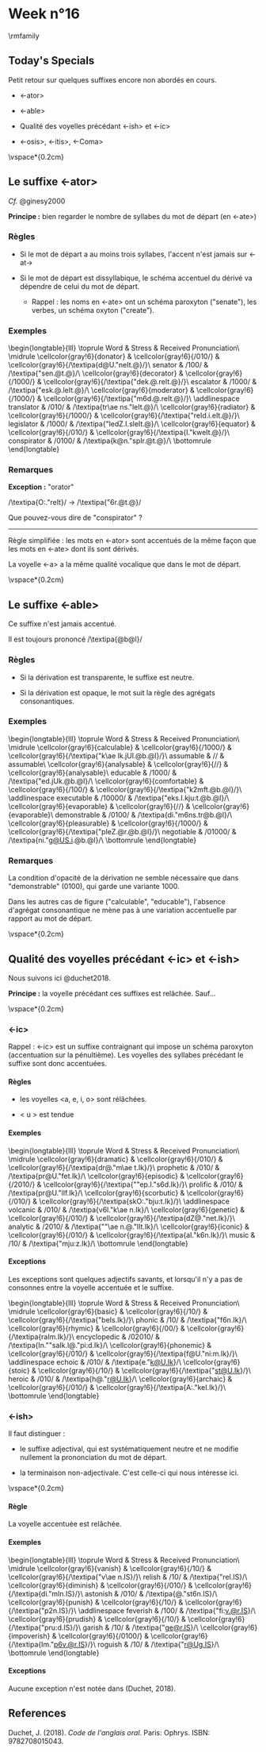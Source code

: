 # Week n°16




\rmfamily

## Today's Specials

Petit retour sur quelques suffixes encore non abordés en cours.

* <-ator> 

* <-able> 

* Qualité des voyelles précédant <-ish> et <-ic>

* <-osis>,  <-itis>, <-Coma>


\vspace*{0.2cm}

 
## Le suffixe <-ator>

*Cf.* @ginesy2000

**Principe :** bien regarder le nombre de syllabes du mot de départ (en <-ate>) 

### Règles

* Si le mot de départ a au moins trois syllabes, l'accent n'est jamais sur <-at->

* Si le mot de départ est dissyllabique, le schéma accentuel du dérivé va dépendre de celui du mot de départ.


  - Rappel : les noms en <-ate> ont un schéma paroxyton ("senate"), les verbes, un schéma oxyton ("create").

### Exemples


\begin{longtable}{lll}
\toprule
Word & Stress & Received Pronunciation\\
\midrule
\cellcolor{gray!6}{donator} & \cellcolor{gray!6}{/010/} & \cellcolor{gray!6}{/\textipa{d@U."neIt.@}/}\\
senator & /100/ & /\textipa{"sen.@t.@}/\\
\cellcolor{gray!6}{decorator} & \cellcolor{gray!6}{/1000/} & \cellcolor{gray!6}{/\textipa{"dek.@.reIt.@}/}\\
escalator & /1000/ & /\textipa{"esk.@.leIt.@}/\\
\cellcolor{gray!6}{moderator} & \cellcolor{gray!6}{/1000/} & \cellcolor{gray!6}{/\textipa{"m6d.@.reIt.@}/}\\
\addlinespace
translator & /010/ & /\textipa{tr\ae ns."leIt.@}/\\
\cellcolor{gray!6}{radiator} & \cellcolor{gray!6}{/1000/} & \cellcolor{gray!6}{/\textipa{"reId.i.eIt.@}/}\\
legislator & /1000/ & /\textipa{"ledZ.I.sleIt.@}/\\
\cellcolor{gray!6}{equator} & \cellcolor{gray!6}{/010/} & \cellcolor{gray!6}{/\textipa{I."kweIt.@}/}\\
conspirator & /0100/ & /\textipa{k@n."spIr.@t.@}/\\
\bottomrule
\end{longtable}

### Remarques

**Exception :** "orator"



 /\textipa{O:."reIt}/  $\rightarrow$ /\textipa{"6r.@t.@}/


Que pouvez-vous dire de "conspirator" ?


***

Règle simplifiée : les mots en <-ator> sont accentués de la même façon que les mots en <-ate> dont ils sont dérivés.

La voyelle <-a> a la même qualité vocalique que dans le mot de départ.

\vspace*{0.2cm}

 
## Le suffixe <-able>

Ce suffixe n'est jamais accentué.

Il est toujours prononcé /\textipa{@b@l}/

### Règles


* Si la dérivation est transparente, le suffixe est neutre.

* Si la dérivation est opaque, le mot suit la règle des agrégats consonantiques.


### Exemples


\begin{longtable}{lll}
\toprule
Word & Stress & Received Pronunciation\\
\midrule
\cellcolor{gray!6}{calculable} & \cellcolor{gray!6}{/1000/} & \cellcolor{gray!6}{/\textipa{"k\ae lk.jUl.@b.@l}/}\\
assumable & // & assumable\\
\cellcolor{gray!6}{analysable} & \cellcolor{gray!6}{//} & \cellcolor{gray!6}{analysable}\\
educable & /1000/ & /\textipa{"ed.jUk.@b.@l}/\\
\cellcolor{gray!6}{comfortable} & \cellcolor{gray!6}{/100/} & \cellcolor{gray!6}{/\textipa{"k2mft.@b.@l}/}\\
\addlinespace
executable & /10000/ & /\textipa{"eks.I.kju:t.@b.@l}/\\
\cellcolor{gray!6}{evaporable} & \cellcolor{gray!6}{//} & \cellcolor{gray!6}{evaporable}\\
demonstrable & /0100/ & /\textipa{di."m6ns.tr@b.@l}/\\
\cellcolor{gray!6}{pleasurable} & \cellcolor{gray!6}{/1000/} & \cellcolor{gray!6}{/\textipa{"pleZ.@r.@b.@l}/}\\
negotiable & /01000/ & /\textipa{ni."g@US.i.@b.@l}/\\
\bottomrule
\end{longtable}

### Remarques

La condition d'opacité de la dérivation ne semble nécessaire que dans "demonstrable" (0100), qui garde une variante 1000. 

Dans les autres cas de figure ("calculable", "educable"), l'absence d'agrégat consonantique ne mène pas à une variation accentuelle par rapport au mot de départ.


\vspace*{0.2cm}

## Qualité des voyelles précédant <-ic> et <-ish>

Nous suivons ici @duchet2018.

**Principe :** la voyelle précédant ces suffixes est relâchée. Sauf...


\vspace*{0.2cm}

 
### <-ic>

Rappel : <-ic> est un suffixe contraignant qui impose un schéma paroxyton (accentuation sur la pénultième). Les voyelles des syllabes précédant le suffixe sont donc accentuées.

#### Règles

* les voyelles  <a, e, i, o> sont rélâchées.

* < u > est tendue


#### Exemples


\begin{longtable}{lll}
\toprule
Word & Stress & Received Pronunciation\\
\midrule
\cellcolor{gray!6}{dramatic} & \cellcolor{gray!6}{/010/} & \cellcolor{gray!6}{/\textipa{dr@."m\ae t.Ik}/}\\
prophetic & /010/ & /\textipa{pr@U."fet.Ik}/\\
\cellcolor{gray!6}{episodic} & \cellcolor{gray!6}{/2010/} & \cellcolor{gray!6}{/\textipa{""ep.I."s6d.Ik}/}\\
prolific & /010/ & /\textipa{pr@U."lIf.Ik}/\\
\cellcolor{gray!6}{scorbutic} & \cellcolor{gray!6}{/010/} & \cellcolor{gray!6}{/\textipa{skO:."bju:t.Ik}/}\\
\addlinespace
volcanic & /010/ & /\textipa{v6l."k\ae n.Ik}/\\
\cellcolor{gray!6}{genetic} & \cellcolor{gray!6}{/010/} & \cellcolor{gray!6}{/\textipa{dZ@."net.Ik}/}\\
analytic & /2010/ & /\textipa{""\ae n.@."lIt.Ik}/\\
\cellcolor{gray!6}{iconic} & \cellcolor{gray!6}{/010/} & \cellcolor{gray!6}{/\textipa{aI."k6n.Ik}/}\\
music & /10/ & /\textipa{"mju:z.Ik}/\\
\bottomrule
\end{longtable}

#### Exceptions

Les exceptions sont quelques adjectifs savants, et lorsqu'il n'y a pas de consonnes entre la voyelle accentuée et le suffixe.



\begin{longtable}{lll}
\toprule
Word & Stress & Received Pronunciation\\
\midrule
\cellcolor{gray!6}{basic} & \cellcolor{gray!6}{/10/} & \cellcolor{gray!6}{/\textipa{"beIs.Ik}/}\\
phonic & /10/ & /\textipa{"f6n.Ik}/\\
\cellcolor{gray!6}{rhymic} & \cellcolor{gray!6}{/00/} & \cellcolor{gray!6}{/\textipa{raIm.Ik}/}\\
encyclopedic & /02010/ & /\textipa{In.""saIk.l@."pi:d.Ik}/\\
\cellcolor{gray!6}{phonemic} & \cellcolor{gray!6}{/010/} & \cellcolor{gray!6}{/\textipa{f@U."ni:m.Ik}/}\\
\addlinespace
echoic & /010/ & /\textipa{e."k@U.Ik}/\\
\cellcolor{gray!6}{stoic} & \cellcolor{gray!6}{/10/} & \cellcolor{gray!6}{/\textipa{"st@U.Ik}/}\\
heroic & /010/ & /\textipa{h@."r@U.Ik}/\\
\cellcolor{gray!6}{archaic} & \cellcolor{gray!6}{/010/} & \cellcolor{gray!6}{/\textipa{A:."keI.Ik}/}\\
\bottomrule
\end{longtable}

### <-ish>

Il faut distinguer :

* le suffixe adjectival, qui est systématiquement neutre et ne modifie nullement la prononciation du mot de départ.

* la terminaison non-adjectivale. C'est celle-ci qui nous intéresse ici.


\vspace*{0.2cm}

#### Règle

La voyelle accentuée est relâchée.
 
#### Exemples


\begin{longtable}{lll}
\toprule
Word & Stress & Received Pronunciation\\
\midrule
\cellcolor{gray!6}{vanish} & \cellcolor{gray!6}{/10/} & \cellcolor{gray!6}{/\textipa{"v\ae n.IS}/}\\
relish & /10/ & /\textipa{"rel.IS}/\\
\cellcolor{gray!6}{diminish} & \cellcolor{gray!6}{/010/} & \cellcolor{gray!6}{/\textipa{di."mIn.IS}/}\\
astonish & /010/ & /\textipa{@."st6n.IS}/\\
\cellcolor{gray!6}{punish} & \cellcolor{gray!6}{/10/} & \cellcolor{gray!6}{/\textipa{"p2n.IS}/}\\
\addlinespace
feverish & /100/ & /\textipa{"fi:v.@r.IS}/\\
\cellcolor{gray!6}{prudish} & \cellcolor{gray!6}{/10/} & \cellcolor{gray!6}{/\textipa{"pru:d.IS}/}\\
garish & /10/ & /\textipa{"ge@r.IS}/\\
\cellcolor{gray!6}{impoverish} & \cellcolor{gray!6}{/0100/} & \cellcolor{gray!6}{/\textipa{Im."p6v.@r.IS}/}\\
roguish & /10/ & /\textipa{"r@Ug.IS}/\\
\bottomrule
\end{longtable}

#### Exceptions

Aucune exception n'est notée dans (Duchet, 2018).



 
## References




Duchet, J. (2018). _Code de l'anglais oral_. Paris: Ophrys. ISBN:
9782708015043.


